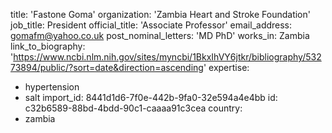 title: 'Fastone Goma'
organization: 'Zambia Heart and Stroke Foundation'
job_title: President
official_title: 'Associate Professor'
email_address: gomafm@yahoo.co.uk
post_nominal_letters: 'MD PhD'
works_in: Zambia
link_to_biography: 'https://www.ncbi.nlm.nih.gov/sites/myncbi/1BkxIhVY6jtkr/bibliography/53273894/public/?sort=date&direction=ascending'
expertise:
  - hypertension
  - salt
import_id: 8441d1d6-7f0e-442b-9fa0-32e594a4e4bb
id: c32b6589-88bd-4bdd-90c1-caaaa91c3cea
country:
  - zambia
